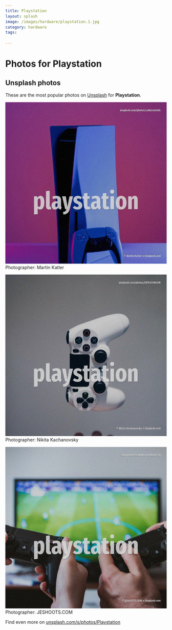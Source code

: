 ```yaml
---
title: Playstation
layout: splash
image: /images/hardware/playstation.1.jpg
category: hardware
tags:

---
```

# Photos for Playstation
 
## Unsplash photos
These are the most popular photos on [Unsplash](https://unsplash.com) for **Playstation**.
 
![Playstation](/images/hardware/playstation.1.jpg)
Photographer:  Martin Katler
 
![Playstation](/images/hardware/playstation.2.jpg)
Photographer:  Nikita Kachanovsky
 
![Playstation](/images/hardware/playstation.3.jpg)
Photographer:  JESHOOTS.COM
 
Find even more on [unsplash.com/s/photos/Playstation](https://unsplash.com/s/photos/Playstation)
 
